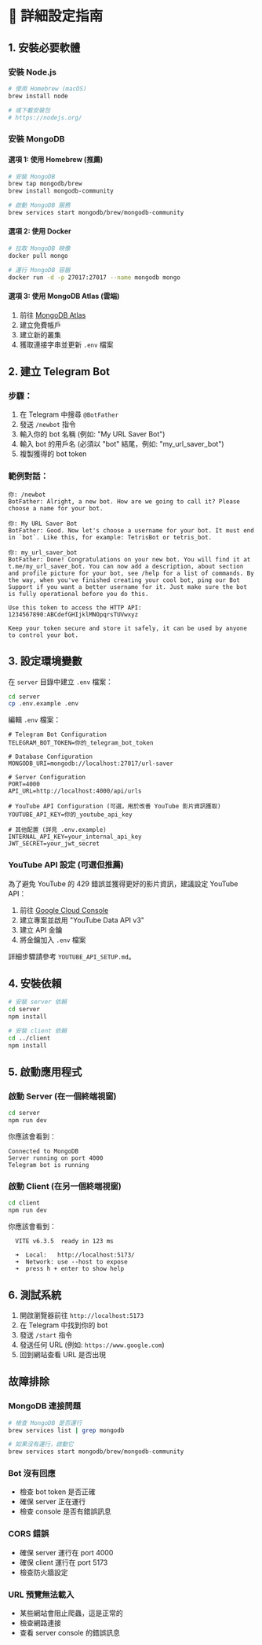 # 🚀 詳細設定指南

## 1. 安裝必要軟體

### 安裝 Node.js
```bash
# 使用 Homebrew (macOS)
brew install node

# 或下載安裝包
# https://nodejs.org/
```

### 安裝 MongoDB

#### 選項 1: 使用 Homebrew (推薦)
```bash
# 安裝 MongoDB
brew tap mongodb/brew
brew install mongodb-community

# 啟動 MongoDB 服務
brew services start mongodb/brew/mongodb-community
```

#### 選項 2: 使用 Docker
```bash
# 拉取 MongoDB 映像
docker pull mongo

# 運行 MongoDB 容器
docker run -d -p 27017:27017 --name mongodb mongo
```

#### 選項 3: 使用 MongoDB Atlas (雲端)
1. 前往 [MongoDB Atlas](https://www.mongodb.com/cloud/atlas)
2. 建立免費帳戶
3. 建立新的叢集
4. 獲取連接字串並更新 `.env` 檔案

## 2. 建立 Telegram Bot

### 步驟：
1. 在 Telegram 中搜尋 `@BotFather`
2. 發送 `/newbot` 指令
3. 輸入你的 bot 名稱 (例如: "My URL Saver Bot")
4. 輸入 bot 的用戶名 (必須以 "bot" 結尾，例如: "my_url_saver_bot")
5. 複製獲得的 bot token

### 範例對話：
```
你: /newbot
BotFather: Alright, a new bot. How are we going to call it? Please choose a name for your bot.

你: My URL Saver Bot
BotFather: Good. Now let's choose a username for your bot. It must end in `bot`. Like this, for example: TetrisBot or tetris_bot.

你: my_url_saver_bot
BotFather: Done! Congratulations on your new bot. You will find it at t.me/my_url_saver_bot. You can now add a description, about section and profile picture for your bot, see /help for a list of commands. By the way, when you've finished creating your cool bot, ping our Bot Support if you want a better username for it. Just make sure the bot is fully operational before you do this.

Use this token to access the HTTP API:
1234567890:ABCdefGHIjklMNOpqrsTUVwxyz

Keep your token secure and store it safely, it can be used by anyone to control your bot.
```

## 3. 設定環境變數

在 `server` 目錄中建立 `.env` 檔案：

```bash
cd server
cp .env.example .env
```

編輯 `.env` 檔案：
```env
# Telegram Bot Configuration
TELEGRAM_BOT_TOKEN=你的_telegram_bot_token

# Database Configuration
MONGODB_URI=mongodb://localhost:27017/url-saver

# Server Configuration
PORT=4000
API_URL=http://localhost:4000/api/urls

# YouTube API Configuration (可選，用於改善 YouTube 影片資訊獲取)
YOUTUBE_API_KEY=你的_youtube_api_key

# 其他配置 (詳見 .env.example)
INTERNAL_API_KEY=your_internal_api_key
JWT_SECRET=your_jwt_secret
```

### YouTube API 設定 (可選但推薦)

為了避免 YouTube 的 429 錯誤並獲得更好的影片資訊，建議設定 YouTube API：

1. 前往 [Google Cloud Console](https://console.cloud.google.com/)
2. 建立專案並啟用 "YouTube Data API v3"
3. 建立 API 金鑰
4. 將金鑰加入 `.env` 檔案

詳細步驟請參考 `YOUTUBE_API_SETUP.md`。

## 4. 安裝依賴

```bash
# 安裝 server 依賴
cd server
npm install

# 安裝 client 依賴
cd ../client
npm install
```

## 5. 啟動應用程式

### 啟動 Server (在一個終端視窗)
```bash
cd server
npm run dev
```

你應該會看到：
```
Connected to MongoDB
Server running on port 4000
Telegram bot is running
```

### 啟動 Client (在另一個終端視窗)
```bash
cd client
npm run dev
```

你應該會看到：
```
  VITE v6.3.5  ready in 123 ms

  ➜  Local:   http://localhost:5173/
  ➜  Network: use --host to expose
  ➜  press h + enter to show help
```

## 6. 測試系統

1. 開啟瀏覽器前往 `http://localhost:5173`
2. 在 Telegram 中找到你的 bot
3. 發送 `/start` 指令
4. 發送任何 URL (例如: `https://www.google.com`)
5. 回到網站查看 URL 是否出現

## 故障排除

### MongoDB 連接問題
```bash
# 檢查 MongoDB 是否運行
brew services list | grep mongodb

# 如果沒有運行，啟動它
brew services start mongodb/brew/mongodb-community
```

### Bot 沒有回應
- 檢查 bot token 是否正確
- 確保 server 正在運行
- 檢查 console 是否有錯誤訊息

### CORS 錯誤
- 確保 server 運行在 port 4000
- 確保 client 運行在 port 5173
- 檢查防火牆設定

### URL 預覽無法載入
- 某些網站會阻止爬蟲，這是正常的
- 檢查網路連接
- 查看 server console 的錯誤訊息 